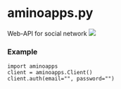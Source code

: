 # aminoapps.py
Web-API for [](https://aminoapps.com) social network 
![](https://play-lh.googleusercontent.com/DxURGS6RxF4zwTczWWsPwvaCAHcFUdaJH2JufTAq4fmq6vP4g1ec-U0UweTO-mNtXA=h500)

### Example
```python3
import aminoapps
client = aminoapps.Client()
client.auth(email="", password="")
```
